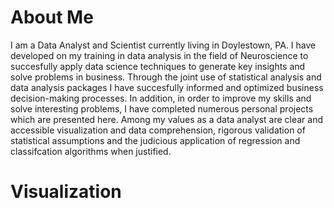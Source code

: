 # About Me

I am a Data Analyst and Scientist currently living in Doylestown, PA. I have developed on my training in data analysis in the field of Neuroscience to succesfully apply data science techniques to generate key insights and solve problems in business. Through the joint use of statistical analysis and data analysis packages I have succesfully informed and optimized business decision-making processes. In addition, in order to improve my skills and solve interesting problems, I have completed numerous personal projects which are presented here. Among my values as a data analyst are clear and accessible visualization and data comprehension, rigorous validation of statistical assumptions and the judicious application of regression and classifcation algorithms when justified.

# Visualization
